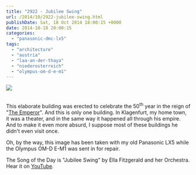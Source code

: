 ```yaml
---
title: "2922 - Jubilee Swing"
url: /2014/10/2922-jubilee-swing.html
publishDate: Sat, 18 Oct 2014 18:00:15 +0000
date: 2014-10-18 20:00:15
categories: 
  - "panasonic-dmc-lx5"
tags: 
  - "architecture"
  - "austria"
  - "laa-an-der-thaya"
  - "niederosterreich"
  - "olympus-om-d-e-m1"
---
```

<div class="container">
<div class="center"><a target="_blank" href="https://d25zfm9zpd7gm5.cloudfront.net/1200x1200/2014/20140928_125525_lr.jpg"><img src="https://d25zfm9zpd7gm5.cloudfront.net/0600x0600/2014/20140928_125525_lr.jpg" /></a></div>
</div>
<br />


This elaborate building was erected to celebrate the 50<sup>th</sup> year in the reign of "<a href="/2014/09/2890-the-emperor.html" target="_blank">The Emperor</a>". And this is only one building. In Klagenfurt, my home town, it was a theater, and in the same way it happened all through his empire. And to make it even more absurd, I suppose most of these buildings he didn't even visit once. 

Oh, by the way, this image has been taken with my old Panasonic LX5 while the Olympus OM-D E-M1 was sent in for repair.

The Song of the Day is "Jubilee Swing" by Ella Fitzgerald and her Orchestra. Hear it on <a href="https://www.youtube.com/watch?v=wBqCPjnmcfg" target="_blank">YouTube</a>.
